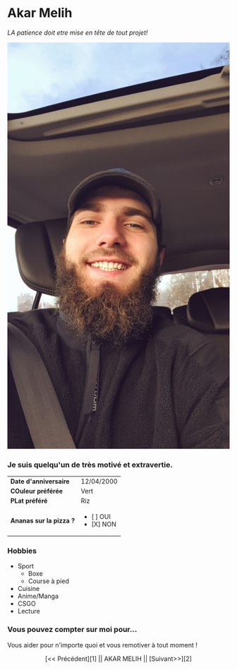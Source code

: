 # Akar Melih
*LA patience doit etre mise en tête de tout projet!*

![Akar Melih](/image/moi.jpg "Titre de l'image")

### Je suis quelqu'un de très motivé et extravertie.



|   |   |
|---|---|
|__Date d'anniversaire__    | 12/04/2000      |
| __COuleur préférée__      | Vert            |
| __PLat préféré__          | Riz             |
| __Ananas sur la pizza ?__ | <ul><li>[ ] OUI</li> <li>[X] NON </li></lu>|


### Hobbies

* Sport
    * Boxe
    * Course à pied
* Cuisine   
* Anime/Manga
* CSGO
* Lecture

### Vous pouvez compter sur moi pour...
Vous aider pour n'importe quoi et vous remotiver à tout moment !



<div style="text-align: center"> [<< Précédent][1] || AKAR MELIH || [Suivant>>][2] </div>

[1]:https://github.com/VOOSsebastien/markdown-challenge
[2]:https://github.com/allaseau/markdown-challenge